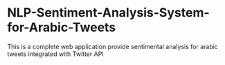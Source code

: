 # NLP-Sentiment-Analysis-System-for-Arabic-Tweets

This is a complete web application provide sentimental analysis for arabic tweets integrated with Twitter API
